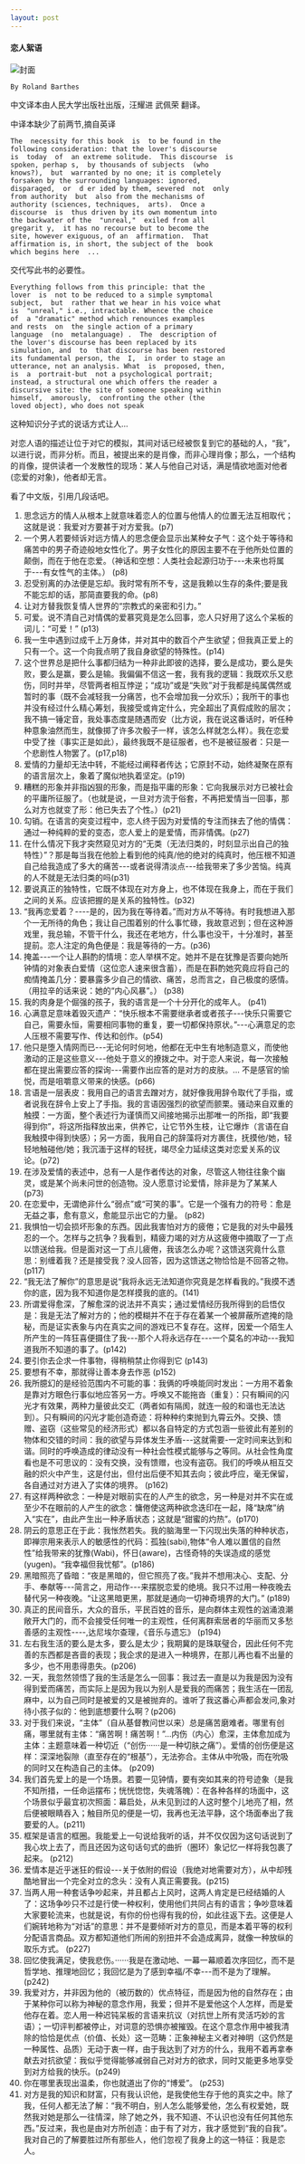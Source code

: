```yaml
---
layout: post
---
```


#### 恋人絮语

![封面](https://upload.wikimedia.org/wikipedia/en/4/45/A_Lover%27s_Discourse_%28original_French_edition%29.jpg)

    By Roland Barthes

中文译本由人民大学出版社出版，汪耀进 武佩荣 翻译。

中译本缺少了前两节,摘自英译

```
The  necessity for this book  is  to be found in the
following consideration: that the lover's discourse
is  today  of  an extreme solitude.  This discourse  is
spoken, perhap s,  by thousands of subjects  (who
knows?),  but  warranted by no one; it is completely
forsaken by the surrounding languages: ignored,
disparaged,  or  d er ided by them, severed  not  only
from authority  but  also from the mechanisms of
authority (sciences, techniques,  arts).  Once a
discourse  is  thus driven by its own momentum into
the backwater of the  "unreal,"  exiled from all
gregarit y,  it has no recourse but to become the
site, however exiguous, of an  affirmation.  That
affirmation is, in short, the subject of the  book
which begins here  ...
```

交代写此书的必要性。

```
Everything follows from this principle: that the
lover  is  not to be reduced to a simple symptomal
subject,  but  rather that we hear in his voice what
is  "unreal," i.e., intractable. Whence the choice
of  a "dramatic" method which renounces examples
and rests  on  the single action of a primary
language  (no  metalanguage) .  The  description of
the lover's discourse has been replaced by its
simulation, and  to  that discourse has been restored
its fundamental person, the  I,  in order to stage an
utterance, not an analysis. What  is  proposed, then,
is  a  portrait-but  not a psychological portrait;
instead, a structural one which offers the reader a
discursive site: the site of someone speaking within
himself,  amorously,  confronting the other (the 
loved object), who does not speak
```
这种知识分子式的说话方式让人... 

对恋人语的描述让位于对它的模拟，其间对话已经被恢复到它的基础的人，“我”，以进行说，而非分析。而且，被提出来的是肖像，而非心理肖像；那么，一个结构的肖像，提供读者一个发散性的现场：某人与他自己对话，满是情欲地面对他者(恋爱的对象)，他者却无言。


看了中文版，引用几段话吧。

1. 思念远方的情人从根本上就意味着恋人的位置与他情人的位置无法互相取代；这就是说：我爱对方要甚于对方爱我。(p7)
2. 一个男人若要倾诉对远方情人的思念便会显示出某种女子气：这个处于等待和痛苦中的男子奇迹般地女性化了。男子女性化的原因主要不在于他所处位置的颠倒，而在于他在恋爱。（神话和空想：人类社会起源归功于---未来也将属于---有女性气的主体。） (p8)
3. 忍受别离的办法便是忘却。我时常有所不专，这是我赖以生存的条件;要是我不能忘却的话，那简直要我的命。(p8)
4. 让对方替我恢复情人世界的“宗教式的亲密和引力。”
5. 可爱。说不清自己对情偶的爱慕究竟是怎么回事，恋人只好用了这么个呆板的词儿：“可爱！” (p13)
6. 我一生中遇到过成千上万身体，并对其中的数百个产生欲望；但我真正爱上的只有一个。这一个向我点明了我自身欲望的特殊性。(p14)
7. 这个世界总是把什么事都归结为一种非此即彼的选择，要么是成功，要么是失败，要么是赢，要么是输。我偏偏不信这一套，我有我的逻辑：我既欢乐又悲伤，同时并举，尽管两者相互悖逆；“成功”或是“失败”对于我都是纯属偶然或暂时的事（既不会减轻我一分痛苦，也不会增加我一分欢乐）；我所干的事也并没有经过什么精心筹划，我接受或肯定什么，完全超出了真假成败的层次；我不搞一锤定音，我处事态度是随遇而安（比方说，我在说这番话时，听任种种意象油然而生，就像掷了许多次骰子一样，该怎么样就怎么样）。我在恋爱中受了挫（事实正是如此），最终我既不是征服者，也不是被征服者：只是一个悲剧性人物罢了。(p17,p18)
8. 爱情的力量却无法中转，不能经过阐释者传达；它原封不动，始终凝聚在原有的语言层次上，象着了魔似地执着坚定。(p19)
9. 糟糕的形象并非指凶狠的形象，而是指平庸的形象：它向我展示对方已被社会的平庸所征服了。（也就是说，一旦对方流于俗套，不再把爱情当一回事，那么对方也就变了形：他已失去了个性。）(p21)
10. 勾销。在语言的突变过程中，恋人终于因为对爱情的专注而抹去了他的情偶：通过一种纯粹的爱的变态，恋人爱上的是爱情，而非情偶。(p27)
11. 在什么情况下我才突然窥见对方的“无类（无法归类的，时刻显示出自己的独特性）”？那是每当我在他脸上看到他的纯真/他的绝对的纯真时，他压根不知道自己给我造成了多大的痛苦---或者说得清淡点---给我带来了多少苦恼。纯真的人不就是无法归类的吗(p31)
12. 要说真正的独特性，它既不体现在对方身上，也不体现在我身上，而在于我们之间的关系。应该把握的是关系的独特性。(p32)
13. “我再恋爱着？----是的，因为我在等待着。”而对方从不等待。有时我想进入那个一无所待的角色；我让自己围着别的什么事忙碌，我故意迟到；但在这种游戏里，我总输，不管干什么，我还在老地方，什么事也没干，十分准时，甚至提前。恋人注定的角色便是：我是等待的一方。(p36)
14. 掩盖---一个让人斟酌的情境：恋人举棋不定。她并不是在犹豫是否要向她所钟情的对象表白爱情（这位恋人速来很含蓄），而是在斟酌她究竟应将自己的痴情掩盖几分：要暴露多少自己的情欲、痛苦，总而言之，自己极度的感情。（用拉辛的话来说：她的“内心风暴”。） (p38)
15. 我的肉身是个倔强的孩子，我的语言是一个十分开化的成年人。 (p41)
16. 心满意足意味着毁灭遗产：“快乐根本不需要继承者或者孩子---快乐只需要它自己，需要永恒，需要相同事物的重复，要一切都保持原状。”---心满意足的恋人压根不需要写作、传达和创作。(p54)
17. 他只是堕入情网而已---无论何时何地，他都在无中生有地制造意义，而使他激动的正是这些意义---他处于意义的撩拨之中。对于恋人来说，每一次接触都在提出需要应答的探询---需要作出应答的是对方的皮肤。... 不是感官的愉悦，而是咀嚼意义带来的快感。(p66)
18. 言语是一层表皮：我用自己的语言去蹭对方，就好像我用辞令取代了手指，或者说我在辞令上安上了手指。我的言语因强烈的欲望而颤栗。骚动来自双重的触摸：一方面，整个表述行为谨慎而又间接地揭示出那唯一的所指，即“我要得到你”，将这所指释放出来，供养它，让它节外生枝，让它爆炸（言语在自我触摸中得到快感）；另一方面，我用自己的辞藻将对方裹住，抚摸他/她，轻轻地触碰他/她；我沉湎于这样的轻抚，竭尽全力延续这类对恋爱关系的议论。(p72)
19. 在涉及爱情的表述中，总有一人是作者传达的对象，尽管这人物往往象个幽灵，或是某个尚未问世的创造物。没人愿意讨论爱情，除非是为了某某人  (p73)
20. 在恋爱中，无谓绝非什么“弱点”或“可笑的事”。它是一个强有力的符号：愈是无益之事，愈有意义，愈能显示出它的力量。 (p82)
21. 我惧怕一切会损坏形象的东西。因此我害怕对方的疲倦；它是我的对头中最残忍的一个。怎样与之抗争？我看到，精疲力竭的对方从这疲倦中摘取了一丁点以馈送给我。但是面对这一丁点儿疲倦，我该怎么办呢？这馈送究竟什么意思：别缠着我？还是接受我？没人回答，因为这馈送之物恰恰是不回答之物。 (p117)
22. “我无法了解你”的意思是说“我将永远无法知道你究竟是怎样看我的。”我摸不透你的底，因为我不知道你是怎样摸我的底的。(141)
23. 所谓爱得愈深，了解愈深的说法并不真实；通过爱情经历我所得到的启悟仅是：我是无法了解对方的；他的模糊并不在于存在着某一个被屏蔽所遮掩的隐秘，而是证实表象与内在真实之间的游戏已不复存在。这样，因爱一个陌生人所产生的一阵狂喜便摄住了我---那个人将永远存在---一个莫名的冲动---我知道我所不知道的事了。(p142)
24. 要引你去企求一件事物，得稍稍禁止你得到它 (p143)
25. 要想有不幸，那就得让善本身去作恶  (p152)
26. 我所臆幻的是经验范围内不可能的事：我俩的呼唤能同时发出：一方用不着象是靠对方眼色行事似地应答另一方。呼唤又不能拖沓（重复）：只有瞬间的闪光才有效果，两种力量彼此交汇（两者如有隔阂，就连一般的和谐也无法达到）。只有瞬间的闪光才能创造奇迹：将种种约束抛到九霄云外。交换、馈赠、盗窃（这些常见的经济形式）都以各自特定的方式包涵一些彼此有差别的物体和交错的时间：我的欲望与异体发生矛盾---这就需要-一定时间来达到和谐。同时的呼唤造成的律动没有一种社会性模式能够与之等同。从社会性角度看也是不可思议的：没有交换，没有馈赠，也没有盗窃。我们的呼唤从相互交融的炽火中产生，这是付出，但付出后便不知其去向；彼此呼应，毫无保留，各自通过对方进入了实体的境界。 (p162)
27. 有这样两种欲念：一种是对眼前实在的人产生的欲念，另一种是对并不实在或至少不在眼前的人产生的欲念：慵倦使这两种欲念迭印在一起，降“缺席”纳入“实在”，由此产生出一种矛盾状态；这就是“甜蜜的灼热”。(p170)
28. 阴云的意思正在于此：我怅然若失。我的脑海里一下闪现出失落的种种状态，即禅宗用来表示人的敏感性的代码：孤独(sabi),物体“令人难以置信的自然性”给我带来的犹豫(Wabi)，怀日(aware)，古怪奇特的失误造成的感觉(yugen)。“我幸福但我忧郁”。(p186)
29. 黑暗照亮了昏暗：“夜是黑暗的，但它照亮了夜。”我并不想用决心、支配、分手、奉献等---简言之，用动作---来摆脱恋爱的绝境。我只不过用一种夜晚去替代另一种夜晚。“让这黑暗更黑，那就是通向一切神奇境界的大门。” (p189)
30. 真正的民间音乐，大众的音乐，平民百姓的音乐，是向群体主观性的汹涌浪潮敞开大门的，而不会接受任何唯一的主观性，任何离群索居者的华丽而又多愁善感的主观性----,达尼埃尔查理，《音乐与遗忘》  (p194)
31. 左右我生活的要么是太多，要么是太少；我期冀的是珠联璧合，因此任何不完善的东西都是吝啬的表现；我企求的是进入一种境界，在那儿再也看不出量的多少，也不用患得患失。(p206)
32. 一天，我忽然领悟了我的生活是怎么一回事：我过去一直是以为我是因为没有得到爱而痛苦，而实际上是因为我以为别人是爱我的而痛苦；我生活在一团乱麻中，以为自己同时是被爱的又是被抛弃的。谁听了我这番心声都会发问,象对待小孩子似的：他到底想要什么啊？(p206)
33. 对于我们来说，“主体”（自从基督教问世以来）总是痛苦磨难者。哪里有创痛，哪里就有主体：“痛苦啊！痛苦啊！”...内伤（内心）愈深，主体愈加成为主体：主题意味着一种切近（“创伤······是一种切肤之痛”）。爱情的创伤便是这样：深深地裂隙（直至存在的“根基”），无法弥合。主体从中吮吸，而在吮吸的同时又在构造自己的主体。  (p209)
34. 我们首先爱上的是一个场景。若要一见钟情，要有突如其来的符号迹象（是我不知所措，一任命运摆布；恍恍惚惚，失魂落魄）：在各种各样的场面中，这个场景似乎最宜初次照面：幕启处，从未见到过的人这时整个儿地亮了相，然后便被眼睛吞入；触目所见的便是一切，我再也无法平静，这个场面奉出了我要爱的人。(p211)
35. 框架是语言的框圈。我能爱上一句说给我听的话，并不仅仅因为这句话说到了我心坎上去了，而且还因为这句话句式的曲折（圈环）象记忆一样将我包裹了起来。 (p212)
36. 爱情本是近乎迷狂的假设---关于依附的假设（我绝对地需要对方），从中却残酷地冒出一个完全对立的念头：没有人真正需要我。(p215)
37. 当两人用一种套话争吵起来，并且都占上风时，这两人肯定是已经结婚的人了：这场争吵只不过是行使一种权利，使用他们共同占有的语言；争吵意味着大家要轮流来，也就是说，有你的份也得有我的份，如此往返下去。这便是人们婉转地称为“对话”的意思：并不是要倾听对方的意见，而是本着平等的权利分配语言商品。双方都知道他们所闹的别扭并不会造成离异，就像一种放纵的取乐方式。 (p227)
38. 回忆使我满足，使我悲伤。······我是在激动地、一幕一幕顺着次序回忆，而不是哲学地、推理地回忆；我回忆是为了感到幸福/不幸---而不是为了理解。(p242)
39. 我爱对方，并非因为他的（被历数的）优点特征，而是因为他的自然存在；由于某种你可以称为神秘的意念作用，我爱；但并不是爱他这个人怎样，而是爱他存在着。恋人用一种迟钝呆板的言语来抗议（对抗世上所有灵活巧妙的言语）；一切评判都被停止，对词意的恐惧亦被摧毁。在这个意念作用中被我清除的恰恰是优点（价值、长处）这一范畴：正象神秘主义者对神明（这仍然是一种属性、品质）无动于衷一样，由于我达到了对方的什么，我用不着再拿奉献去对抗欲望：我似乎觉得能够减弱自己对对方的欲求，同时又能更多地享受到对方给我的快乐。(p249)
40. 你在哪里表现出温柔，你也就道出了你的“博爱”。 (p253)
41. 对方是我的知识和财富，只有我认识他，是我使他生存于他的真实之中。除了我，任何人都无法了解：“我不明白，别人怎么能够爱他，怎么有权爱她，既然我对她是那么一往情深，除了她之外，我不知道、不认识也没有任何其他东西。”反过来，我也是由对方所创造：由于有了对方，我才感觉到“我的自我”。我对自己的了解要胜过所有那些人，他们忽视了我身上的这一特征：我是恋人。